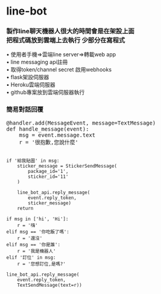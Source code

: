 # line-bot
<h3>製作line聊天機器人很大的時間會是在架設上面<br>
把程式碼放到雲端上去執行 少部分在寫程式</h3>
• 使用者手機=>雲端line server=>轉載web app<br>
• line messaging api註冊<br>
• 取得token/channel secret 啟用webhooks<br>
• flask架設伺服器<br>
• Heroku雲端伺服器<br>
• github專案放到雲端伺服器執行<br>

<h3>簡易對話回覆</h3>
<pre>
@handler.add(MessageEvent, message=TextMessage)
def handle_message(event):
    msg = event.message.text
    r = '很抱歉,您說什麼'

    if '給我貼圖' in msg:
        sticker_message = StickerSendMessage(
            package_id='1',
            sticker_id='11'
        )

        line_bot_api.reply_message(
            event.reply_token,
            sticker_message)
        return

    if msg in ['hi', 'Hi']:
        r = '嗨'
    elif msg == '你吃飯了嗎':
        r = '還沒'
    elif msg == '你是誰':
        r = '我是機器人'
    elif '訂位' in msg:
        r = '您想訂位,是嗎?'

    line_bot_api.reply_message(
        event.reply_token,
        TextSendMessage(text=r))
</pre>
